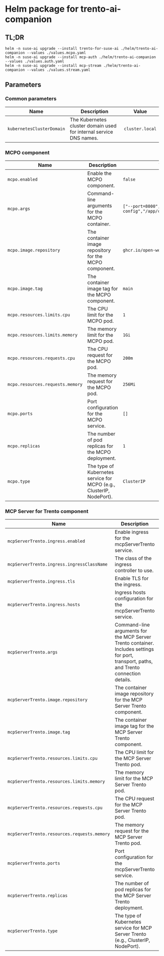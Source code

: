 <!--
  ~ Copyright 2025 SUSE LLC
  ~ SPDX-License-Identifier: Apache-2.0
-->

# Helm package for trento-ai-companion

<!-- This readme has been created with this tool: https://github.com/bitnami/readme-generator-for-helm
    > node "./readme-generator-for-helm/bin/index.js" -v ./helm/values.yaml -r ./helm/README.md
-->

## TL;DR

```console
helm -n suse-ai upgrade --install trento-for-suse-ai ./helm/trento-ai-companion --values ./values.mcpo.yaml
helm -n suse-ai upgrade --install mcp-auth ./helm/trento-ai-companion --values ./values.auth.yaml
helm -n suse-ai upgrade --install mcp-stream ./helm/trento-ai-companion --values ./values.stream.yaml
```

## Parameters

### Common parameters

| Name                      | Description                                                        | Value           |
| ------------------------- | ------------------------------------------------------------------ | --------------- |
| `kubernetesClusterDomain` | The Kubernetes cluster domain used for internal service DNS names. | `cluster.local` |

### MCPO component

| Name                             | Description                                                          | Value                                                  |
| -------------------------------- | -------------------------------------------------------------------- | ------------------------------------------------------ |
| `mcpo.enabled`                   | Enable the MCPO component.                                           | `false`                                                |
| `mcpo.args`                      | Command-line arguments for the MCPO container.                       | `["--port=8000","--config","/app/config/config.json"]` |
| `mcpo.image.repository`          | The container image repository for the MCPO component.               | `ghcr.io/open-webui/mcpo`                              |
| `mcpo.image.tag`                 | The container image tag for the MCPO component.                      | `main`                                                 |
| `mcpo.resources.limits.cpu`      | The CPU limit for the MCPO pod.                                      | `1`                                                    |
| `mcpo.resources.limits.memory`   | The memory limit for the MCPO pod.                                   | `1Gi`                                                  |
| `mcpo.resources.requests.cpu`    | The CPU request for the MCPO pod.                                    | `200m`                                                 |
| `mcpo.resources.requests.memory` | The memory request for the MCPO pod.                                 | `256Mi`                                                |
| `mcpo.ports`                     | Port configuration for the MCPO service.                             | `[]`                                                   |
| `mcpo.replicas`                  | The number of pod replicas for the MCPO deployment.                  | `1`                                                    |
| `mcpo.type`                      | The type of Kubernetes service for MCPO (e.g., ClusterIP, NodePort). | `ClusterIP`                                            |

### MCP Server for Trento component

| Name                                        | Description                                                                                                                              | Value                                                                                                                                                                                             |
| ------------------------------------------- | ---------------------------------------------------------------------------------------------------------------------------------------- | ------------------------------------------------------------------------------------------------------------------------------------------------------------------------------------------------- |
| `mcpServerTrento.ingress.enabled`           | Enable ingress for the mcpServerTrento service.                                                                                          | `true`                                                                                                                                                                                            |
| `mcpServerTrento.ingress.ingressClassName`  | The class of the ingress controller to use.                                                                                              | `traefik`                                                                                                                                                                                         |
| `mcpServerTrento.ingress.tls`               | Enable TLS for the ingress.                                                                                                              | `true`                                                                                                                                                                                            |
| `mcpServerTrento.ingress.hosts`             | Ingress hosts configuration for the mcpServerTrento service.                                                                             | `[]`                                                                                                                                                                                              |
| `mcpServerTrento.args`                      | Command-line arguments for the MCP Server Trento container. Includes settings for port, transport, paths, and Trento connection details. | `["--port=8080","--transport=sse","--oasPath=/app/api/openapi.json","--oauth-enabled=false","--trento-url=https://demo.trento-project.io","--trento-username=demo","--trento-password=demopass"]` |
| `mcpServerTrento.image.repository`          | The container image repository for the MCP Server Trento component.                                                                      | `antgamdia/mcp-server-trento`                                                                                                                                                                     |
| `mcpServerTrento.image.tag`                 | The container image tag for the MCP Server Trento component.                                                                             | `latest`                                                                                                                                                                                          |
| `mcpServerTrento.resources.limits.cpu`      | The CPU limit for the MCP Server Trento pod.                                                                                             | `500m`                                                                                                                                                                                            |
| `mcpServerTrento.resources.limits.memory`   | The memory limit for the MCP Server Trento pod.                                                                                          | `512Mi`                                                                                                                                                                                           |
| `mcpServerTrento.resources.requests.cpu`    | The CPU request for the MCP Server Trento pod.                                                                                           | `100m`                                                                                                                                                                                            |
| `mcpServerTrento.resources.requests.memory` | The memory request for the MCP Server Trento pod.                                                                                        | `128Mi`                                                                                                                                                                                           |
| `mcpServerTrento.ports`                     | Port configuration for the mcpServerTrento service.                                                                                      | `[]`                                                                                                                                                                                              |
| `mcpServerTrento.replicas`                  | The number of pod replicas for the MCP Server Trento deployment.                                                                         | `1`                                                                                                                                                                                               |
| `mcpServerTrento.type`                      | The type of Kubernetes service for MCP Server Trento (e.g., ClusterIP, NodePort).                                                        | `ClusterIP`                                                                                                                                                                                       |
